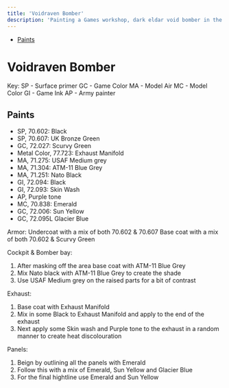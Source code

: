 ```yaml
---
title: 'Voidraven Bomber'
description: 'Painting a Games workshop, dark eldar void bomber in the paint schemes of cult of strife'
---
```


- <a href="#Paints">Paints</a>

# Voidraven Bomber

Key:
SP - Surface primer
GC - Game Color
MA - Model Air
MC - Model Color
GI - Game Ink
AP - Army painter

## Paints

- SP, 70.602: Black
- SP, 70.607: UK Bronze Green
- GC, 72.027: Scurvy Green
- Metal Color, 77.723: Exhaust Manifold
- MA, 71.275: USAF Medium grey
- MA, 71.304: ATM-11 Blue Grey
- MA, 71.251: Nato Black
- GI, 72.094: Black
- GI, 72.093: Skin Wash
- AP, Purple tone
- MC, 70.838: Emerald
- GC, 72.006: Sun Yellow
- GC, 72.095L Glacier Blue

Armor:
Undercoat with a mix of both 70.602 & 70.607
Base coat with a mix of both 70.602 & Scurvy Green

Cockpit & Bomber bay:

1. After masking off the area base coat with ATM-11 Blue Grey
2. Mix Nato black with ATM-11 Blue Grey to create the shade
3. Use USAF Medium grey on the raised parts for a bit of contrast

Exhaust:

1. Base coat with Exhaust Manifold
2. Mix in some Black to Exhaust Manifold and apply to the end of the exhaust
3. Next apply some Skin wash and Purple tone to the exhaust in a random manner to create heat discolouration

Panels:

1. Beign by outlining all the panels with Emerald
2. Follow this with a mix of Emerald, Sun Yellow and Glacier Blue
3. For the final hightline use Emerald and Sun Yellow
